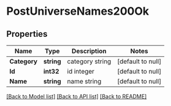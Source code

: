 # PostUniverseNames200Ok

## Properties
Name | Type | Description | Notes
------------ | ------------- | ------------- | -------------
**Category** | **string** | category string | [default to null]
**Id** | **int32** | id integer | [default to null]
**Name** | **string** | name string | [default to null]

[[Back to Model list]](../README.md#documentation-for-models) [[Back to API list]](../README.md#documentation-for-api-endpoints) [[Back to README]](../README.md)


